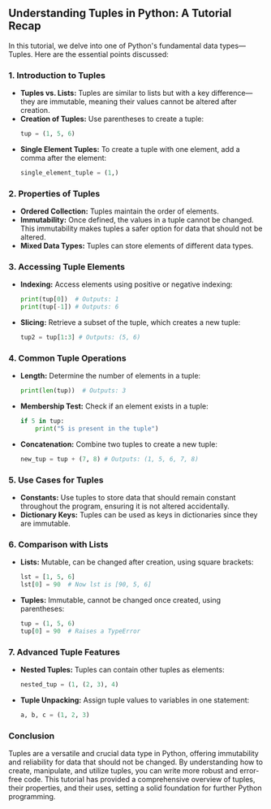 ## Understanding Tuples in Python: A Tutorial Recap

In this tutorial, we delve into one of Python's fundamental data types—Tuples. Here are the essential points discussed:

### 1. Introduction to Tuples
- **Tuples vs. Lists:** Tuples are similar to lists but with a key difference—they are immutable, meaning their values cannot be altered after creation.
- **Creation of Tuples:** Use parentheses to create a tuple:
  ```python
  tup = (1, 5, 6)
  ```
- **Single Element Tuples:** To create a tuple with one element, add a comma after the element:
  ```python
  single_element_tuple = (1,)
  ```

### 2. Properties of Tuples
- **Ordered Collection:** Tuples maintain the order of elements.
- **Immutability:** Once defined, the values in a tuple cannot be changed. This immutability makes tuples a safer option for data that should not be altered.
- **Mixed Data Types:** Tuples can store elements of different data types.

### 3. Accessing Tuple Elements
- **Indexing:** Access elements using positive or negative indexing:
  ```python
  print(tup[0])  # Outputs: 1
  print(tup[-1]) # Outputs: 6
  ```
- **Slicing:** Retrieve a subset of the tuple, which creates a new tuple:
  ```python
  tup2 = tup[1:3] # Outputs: (5, 6)
  ```

### 4. Common Tuple Operations
- **Length:** Determine the number of elements in a tuple:
  ```python
  print(len(tup))  # Outputs: 3
  ```
- **Membership Test:** Check if an element exists in a tuple:
  ```python
  if 5 in tup:
      print("5 is present in the tuple")
  ```
- **Concatenation:** Combine two tuples to create a new tuple:
  ```python
  new_tup = tup + (7, 8) # Outputs: (1, 5, 6, 7, 8)
  ```

### 5. Use Cases for Tuples
- **Constants:** Use tuples to store data that should remain constant throughout the program, ensuring it is not altered accidentally.
- **Dictionary Keys:** Tuples can be used as keys in dictionaries since they are immutable.

### 6. Comparison with Lists
- **Lists:** Mutable, can be changed after creation, using square brackets:
  ```python
  lst = [1, 5, 6]
  lst[0] = 90  # Now lst is [90, 5, 6]
  ```
- **Tuples:** Immutable, cannot be changed once created, using parentheses:
  ```python
  tup = (1, 5, 6)
  tup[0] = 90  # Raises a TypeError
  ```

### 7. Advanced Tuple Features
- **Nested Tuples:** Tuples can contain other tuples as elements:
  ```python
  nested_tup = (1, (2, 3), 4)
  ```
- **Tuple Unpacking:** Assign tuple values to variables in one statement:
  ```python
  a, b, c = (1, 2, 3)
  ```

### Conclusion
Tuples are a versatile and crucial data type in Python, offering immutability and reliability for data that should not be changed. By understanding how to create, manipulate, and utilize tuples, you can write more robust and error-free code. This tutorial has provided a comprehensive overview of tuples, their properties, and their uses, setting a solid foundation for further Python programming.